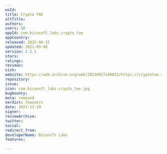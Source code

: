 ```yaml
---
wsId: 
title: Crypto TAE
altTitle: 
authors: 
users: 50
appId: com.bicasoft_labs.crypto_tae
appCountry: 
released: 2021-08-15
updated: 2021-09-08
version: 2.2.1
stars: 
ratings: 
reviews: 
size: 
website: https://web.archive.org/web/20210927140021/https://cryptotae.com/
repository: 
issue: 
icon: com.bicasoft_labs.crypto_tae.jpg
bugbounty: 
meta: removed
verdict: fewusers
date: 2023-12-19
signer: 
reviewArchive: 
twitter: 
social: 
redirect_from: 
developerName: Bicasoft Labs
features: 

---
```


